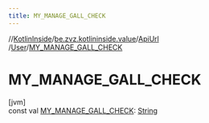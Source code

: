 ```yaml
---
title: MY_MANAGE_GALL_CHECK
---
```

//[KotlinInside](../../../../index.html)/[be.zvz.kotlininside.value](../../index.html)/[ApiUrl](../index.html)
/[User](index.html)/[MY_MANAGE_GALL_CHECK](-m-y_-m-a-n-a-g-e_-g-a-l-l_-c-h-e-c-k.html)

# MY_MANAGE_GALL_CHECK

[jvm]\
const
val [MY_MANAGE_GALL_CHECK](-m-y_-m-a-n-a-g-e_-g-a-l-l_-c-h-e-c-k.html): [String](https://kotlinlang.org/api/latest/jvm/stdlib/kotlin/-string/index.html)




